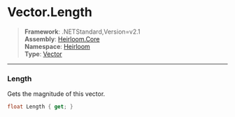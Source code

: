 # Vector.Length

> **Framework**: .NETStandard,Version=v2.1  
> **Assembly**: [Heirloom.Core][0]  
> **Namespace**: [Heirloom][0]  
> **Type**: [Vector][1]  

--------------------------------------------------------------------------------

### Length

Gets the magnitude of this vector.

```cs
float Length { get; }
```

[0]: ../Heirloom.Core.md
[1]: Heirloom.Vector.md
